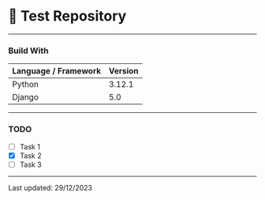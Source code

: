 # 🚀 Test Repository
---

### Build With
| Language / Framework | Version |
|   --   |   --   |
| Python | 3.12.1 | 
| Django | 5.0    |

---

### TODO
- [ ] Task 1
- [x] Task 2
- [ ] Task 3

--- 

Last updated: 29/12/2023